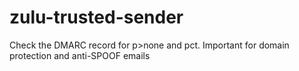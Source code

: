 # zulu-trusted-sender
Check the DMARC record for p>none and pct. Important for domain protection and anti-SPOOF emails
